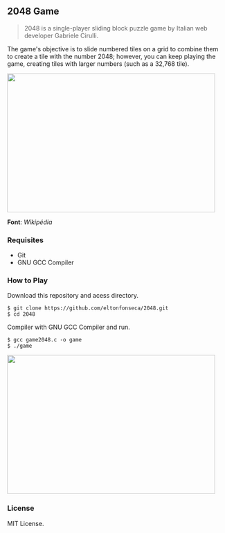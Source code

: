 ## 2048 Game
> 2048 is a single-player sliding block puzzle game by Italian web developer Gabriele Cirulli.

The game's objective is to slide numbered tiles on a grid to combine them to create a tile with the number 2048; however, you can keep playing the game, creating tiles with larger numbers (such as a 32,768 tile).

<img src="https://upload.wikimedia.org/wikipedia/commons/6/64/2048_Screenshot.png" width=480 height=320>

<b>Font</b>: <i>Wikipédia</i>

### Requisites

- Git
- GNU GCC Compiler

### How to Play

Download this repository and acess directory.

```
$ git clone https://github.com/eltonfonseca/2048.git
$ cd 2048
```
Compiler with GNU GCC Compiler and run.

```
$ gcc game2048.c -o game
$ ./game
```
<img src="https://image.ibb.co/kwSzW6/Screenshot_from_2018_02_02_18_13_57.png" width=480 height=320>

### License 

MIT License.
